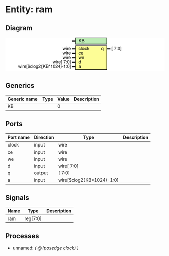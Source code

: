# Entity: ram
## Diagram
![Diagram](ram.svg "Diagram")
## Generics
| Generic name | Type | Value | Description |
| ------------ | ---- | ----- | ----------- |
| KB           |      | 0     |             |
## Ports
| Port name | Direction | Type                      | Description |
| --------- | --------- | ------------------------- | ----------- |
| clock     | input     | wire                      |             |
| ce        | input     | wire                      |             |
| we        | input     | wire                      |             |
| d         | input     | wire[                7:0] |             |
| q         | output    | [                7:0]     |             |
| a         | input     | wire[$clog2(KB*1024)-1:0] |             |
## Signals
| Name | Type     | Description |
| ---- | -------- | ----------- |
| ram  | reg[7:0] |             |
## Processes
- unnamed: _( @(posedge clock) )_

